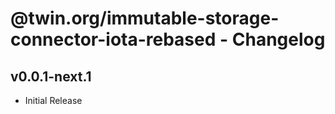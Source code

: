 # @twin.org/immutable-storage-connector-iota-rebased - Changelog

## v0.0.1-next.1

- Initial Release
